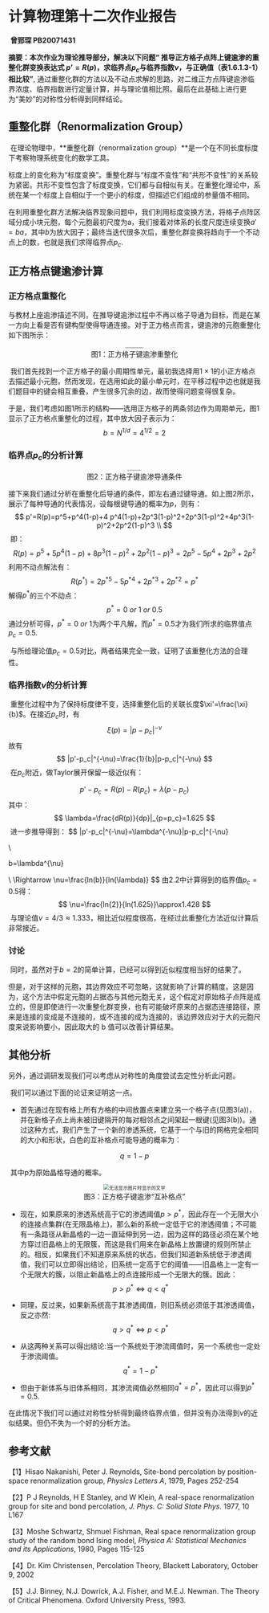 # 计算物理第十二次作业报告

​															**曾郅琛 PB20071431**

**摘要：**本次作业为理论推导部分，解决以下问题**“ 推导正方格子点阵上键逾渗的重整化群变换表达式 $p’ = R(p)$，求临界点$p_c$与临界指数$\nu$，与正确值（表1.6.1.3-1）相比较”**, 通过重整化群的方法以及不动点求解的思路，对二维正方点阵键逾渗临界浓度、临界指数进行定量计算，并与理论值相比照。最后在此基础上进行更为“美妙”的对称性分析得到同样结论。

## 重整化群（Renormalization Group）

​	在理论物理中，**重整化群（renormalization group）**是一个在不同长度标度下考察物理系统变化的数学工具。

​	标度上的变化称为“标度变换”。重整化群与“标度不变性”和“共形不变性”的关系较为紧密。共形不变性包含了标度变换，它们都与自相似有关。在重整化理论中，系统在某一个标度上自相似于一个更小的标度，但描述它们组成的参量值不相同。

​	在利用重整化群方法解决临界现象问题中，我们利用标度变换方法，将格子点阵区域分成小块元胞，每个元胞最初尺度为a，我们接着对体系的长度尺度连续变换$a'=ba$，其中$b$为放大因子；最终当迭代很多次后，重整化群变换将趋向于一个不动点上的数，也就是我们求得临界点$p_c.$

## 正方格点键逾渗计算

### 正方格点重整化

​	与教材上座逾渗描述不同，在推导键逾渗过程中不再以格子导通为目标，而是在某一方向上看是否有键构型使得导通连接。对于正方格点而言，键逾渗的元胞重整化如下图所示：

<div>			<!--块级封装-->
    <center>	<!--将图片和文字居中-->
    <img src="D:\Courses\ComputerPhysics\homework_12\pic1.png"
         alt="无法显示图片时显示的文字"
         style="zoom:20%"/>
    <br>		<!--换行-->
    图1：正方格子键逾渗重整化	<!--标题-->
    </center>
</div>

​	我们首先找到一个正方格子的最小周期性单元，最初我选择用$1×1$的小正方格点去描述最小元胞，然而发现，在选用如此的最小单元时，在平移过程中边也就是我们题目中的键会相互重叠，产生很多冗余的边，故而使得问题变得很复杂。

​	于是，我们考虑如图1所示的结构——选用正方格子的两条邻边作为周期单元，图1显示了正方格点重整化的过程，其中放大因子表示为：
$$
b=N^{1/d}=4^{1/2}=2
$$

### 临界点$p_c$的分析计算



<div>			<!--块级封装-->
    <center>	<!--将图片和文字居中-->
    <img src="D:\Courses\ComputerPhysics\homework_12\pic2.png"
         alt="无法显示图片时显示的文字"
         style="zoom:15%"/>
    <br>		<!--换行-->
    图2：正方格子键逾渗导通条件	<!--标题-->
    </center>
</div>

​		接下来我们通过分析在重整化后导通的条件，即左右通过键导通。如上图2所示，展示了每种导通的代表情况，设每根键导通的概率为$p$，则有：
$$
p'=R(p)=p^5+p^4(1-p)+4 p^4(1-p)+2p^3(1-p)^2+2p^3(1-p)^2+4p^3(1-p)^2+2p^2(1-p)^3
\\
$$
​	即：
$$
R(p)=p^5+5p^4(1-p)+8p^3(1-p)^2+2p^2(1-p)^3=2p^5-5p^4+2p^3+2p^2
$$
​	利用不动点解法有：
$$
R(p^*)=2{p^*}^5-5{p^*}^4+2{p^*}^3+2{p^*}^2={p^*}
$$
​	解得${p^*}$的三个不动点：
$$
{p^*}=0 \ or\ 1\ or\ 0.5
$$
​	通过分析可得，${p^*}=0 \ or\ 1$为两个平凡解，而${p^*}=0.5$才为我们所求的临界值点$p_c=0.5.$

​	与所给理论值${p_c}=0.5$对比，两者结果完全一致，证明了该重整化方法的合理性。



### 临界指数$\nu$的分析计算

​	重整化过程中为了保持标度律不变，选择重整化后的关联长度$\xi'=\frac{\xi}{b}$。在接近$p_c$时，有
$$
\xi(p)=|p-p_c|^{-\nu}
$$
​	故有
$$
|p'-p_c|^{-\nu}=\frac{1}{b}|p-p_c|^{-\nu}
$$
​	在$p_c$附近，做Taylor展开保留一级近似有：

$$
p'-p_c=R(p)-R(p_c)=\lambda(p-p_c)
$$
​	其中：
$$
\lambda=\frac{dR(p)}{dp}|_{p=p_c}=1.625
$$
​	进一步推导得到：
$$
|p'-p_c|^{-\nu}=\lambda^{-\nu}|p-p_c|^{-\nu}

\\

 b=\lambda^{\nu}

\\ \Rightarrow \nu=\frac{ln(b)}{ln(\lambda)}
$$
​	由2.2中计算得到的临界值$p_c=0.5$得：
$$
\nu=\frac{ln{2}}{ln(1.625)}\approx1.428
$$
​	与理论值$\nu=4/3 \approx1.333$，相比近似程度很高，在经过此重整化方法近似计算后非常接近。

### 讨论

​	同时，虽然对于$b =2$的简单计算，已经可以得到近似程度相当好的结果了。

​	但是，对于这样的元胞，其边界效应不可忽略，这就影响了计算的精度。这是因为，这个方法中假定元胞的占据态与其他元胞无关，这个假定对原始格子点阵是成立的，但是即使进行一次重整化群变换，也有可能破坏原来的占据态连接路径，原来是连接的变成是不连接的，或不连接的成为连接的，该边界效应对于大的元胞尺度来说影响要小，因此取大的 b 值可以改善计算结果。



## 其他分析

​	另外，通过调研发现我们可以考虑从对称性的角度尝试去定性分析此问题。

​	我们可以通过下面的论证来证明这一点。

- 首先通过在现有格上所有方格的中间放置点来建立另一个格子点(见图3(a))，并在新格子点上尚未被旧键隔开的每对相邻点之间架起一根键(见图3(b))。通过这种方式，我们产生了一个新的渗透系统，它基于一个与旧的网格完全相同的大小和形状，白色的互补格点可能导通的概率为：

$$
q=1-p
$$

​		  其中p为原始晶格导通的概率。

<div>			<!--块级封装-->
    <center>	<!--将图片和文字居中-->
    <img src="D:\Courses\ComputerPhysics\homework_12\pic3.png"
         alt="无法显示图片时显示的文字"
         style="zoom:67%"/>
    <br>		<!--换行-->
    图3：正方格子键逾渗“互补格点”	<!--标题-->
    </center>
</div>

- 现在，如果原来的渗透系统高于它的渗透阈值$p> p^*$，因此存在一个无限大小的连接点集群(在无限晶格上)，那么新的系统一定低于它的渗透阈值；不可能有一条路径从新晶格的一边一直延伸到另一边，因为这样的路径必须在某个地方穿过旧晶格上的无限簇，而这是我们用来在新晶格上放置键的规则所禁止的。相反，如果我们不知道原来系统的状态，但我们知道新系统低于渗透阈值，我们可以立即得出结论，旧系统一定高于它的阈值——旧晶格上一定有一个无限大的簇，以阻止新晶格上的点连接形成一个无限大的簇。因此：
  $$
  p>p^* \iff q<q^*
  $$
  
- 同理，反过来，如果新系统高于其渗透阈值，则旧系统必须低于其渗透阈值，反之亦然:
  $$
  q>q^* \iff p<p^*
  $$
  
- 从这两种关系可以得出结论:当一个系统处于渗流阈值时，另一个系统也一定处于渗流阈值。
  $$
  q^*=1-p^*
  $$
  
- 但由于新体系与旧体系相同，其渗流阈值必然相同$q^* = p^*$，因此可以得到$p^*=0.5.$

​	在此情况下我们可以通过对称性分析得到最终临界点值，但并没有办法得到$\nu$的近似结果。但仍不失为一个好的分析方法。

## 参考文献

【1】Hisao Nakanishi, Peter J. Reynolds, Site-bond percolation by position-space renormalization group, *Physics 		Letters A*, 1979, Pages 252-254

【2】P J Reynolds, H E Stanley, and W Klein, A real-space renormalization group for site and bond percolation, 		*J. Phys. C: Solid State Phys.* 1977, 10 L167

【3】Moshe Schwartz, Shmuel Fishman, Real space renormalization group study of the random bond Ising model, 		*Physica A: Statistical Mechanics and its Applications*, 1980, Pages 115-125

【4】Dr. Kim Christensen, Percolation Theory, Blackett Laboratory, October 9, 2002

【5】J.J. Binney, N.J. Dowrick, A.J. Fisher, and M.E.J. Newman. The Theory of Critical Phenomena.
		Oxford University Press, 1993.









